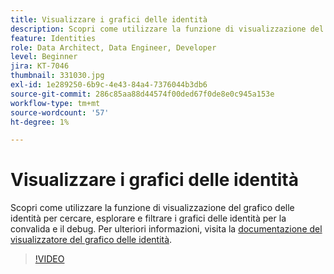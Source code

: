 ```yaml
---
title: Visualizzare i grafici delle identità
description: Scopri come utilizzare la funzione di visualizzazione del grafico delle identità per cercare, esplorare e filtrare i grafici delle identità per la convalida e il debug.
feature: Identities
role: Data Architect, Data Engineer, Developer
level: Beginner
jira: KT-7046
thumbnail: 331030.jpg
exl-id: 1e289250-6b9c-4e43-84a4-7376044b3db6
source-git-commit: 286c85aa88d44574f00ded67f0de8e0c945a153e
workflow-type: tm+mt
source-wordcount: '57'
ht-degree: 1%

---
```


# Visualizzare i grafici delle identità

Scopri come utilizzare la funzione di visualizzazione del grafico delle identità per cercare, esplorare e filtrare i grafici delle identità per la convalida e il debug. Per ulteriori informazioni, visita la [documentazione del visualizzatore del grafico delle identità](https://experienceleague.adobe.com/docs/experience-platform/identity/ui/identity-graph-viewer.html?lang=it).

>[!VIDEO](https://video.tv.adobe.com/v/345655?learn=on&enablevpops&captions=ita)


